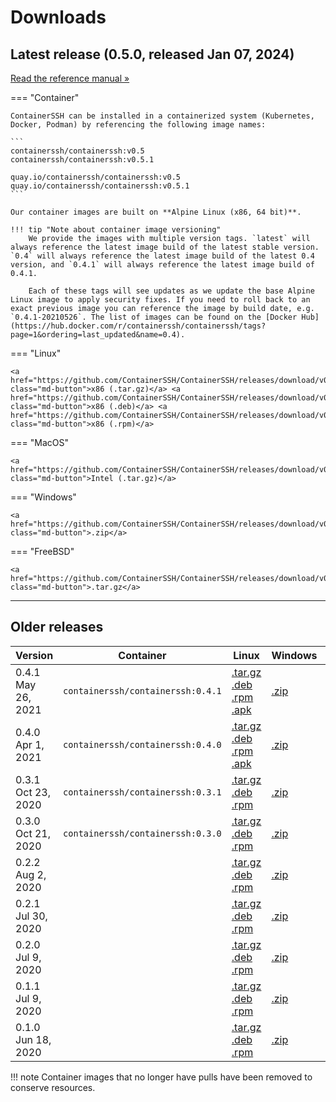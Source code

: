 <h1>Downloads</h1>

## Latest release (0.5.0, released Jan 07, 2024)

<a href="/reference/" class="md-button">Read the reference manual &raquo;</a>

=== "Container"

    ContainerSSH can be installed in a containerized system (Kubernetes, Docker, Podman) by referencing the following image names:
    
    ```
    containerssh/containerssh:v0.5
    containerssh/containerssh:v0.5.1

    quay.io/containerssh/containerssh:v0.5
    quay.io/containerssh/containerssh:v0.5.1
    ```
    
    Our container images are built on **Alpine Linux (x86, 64 bit)**.
    
    !!! tip "Note about container image versioning"
        We provide the images with multiple version tags. `latest` will always reference the latest image build of the latest stable version. `0.4` will always reference the latest image build of the latest 0.4 version, and `0.4.1` will always reference the latest image build of 0.4.1.
        
        Each of these tags will see updates as we update the base Alpine Linux image to apply security fixes. If you need to roll back to an exact previous image you can reference the image by build date, e.g. `0.4.1-20210526`. The list of images can be found on the [Docker Hub](https://hub.docker.com/r/containerssh/containerssh/tags?page=1&ordering=last_updated&name=0.4).

=== "Linux"
    
    <a href="https://github.com/ContainerSSH/ContainerSSH/releases/download/v0.5.0/containerssh_0.5.0_linux_amd64.tar.gz" class="md-button">x86 (.tar.gz)</a> <a href="https://github.com/ContainerSSH/ContainerSSH/releases/download/v0.5.0/containerssh_0.5.0_linux_amd64.deb" class="md-button">x86 (.deb)</a> <a href="https://github.com/ContainerSSH/ContainerSSH/releases/download/v0.5.0/containerssh_0.5.0_linux_amd64.rpm" class="md-button">x86 (.rpm)</a>

=== "MacOS"

    <a href="https://github.com/ContainerSSH/ContainerSSH/releases/download/v0.5.0/containerssh_0.5.0_darwin_amd64.tar.gz" class="md-button">Intel (.tar.gz)</a>

=== "Windows"
    
    <a href="https://github.com/ContainerSSH/ContainerSSH/releases/download/v0.5.0/containerssh_0.5.0_windows_amd64.zip" class="md-button">.zip</a>
    
=== "FreeBSD"
    
    <a href="https://github.com/ContainerSSH/ContainerSSH/releases/download/v0.5.0/containerssh_0.5.0_freebsd_amd64.tar.gz" class="md-button">.tar.gz</a>
    
---

## Older releases

| Version | Container | Linux | Windows | MacOS | FreeBSD | Manual |
|---------|-----------|-------|---------|-------|---------|--------|
| 0.4.1<br />May 26, 2021 | `containerssh/containerssh:0.4.1` | [.tar.gz](https://github.com/ContainerSSH/ContainerSSH/releases/download/v0.4.1/containerssh_0.4.1_linux_amd64.tar.gz)<br />[.deb](https://github.com/ContainerSSH/ContainerSSH/releases/download/v0.4.1/containerssh_0.4.1_linux_amd64.deb)<br />[.rpm](https://github.com/ContainerSSH/ContainerSSH/releases/download/v0.4.1/containerssh_0.4.1_linux_amd64.rpm)<br />[.apk](https://github.com/ContainerSSH/ContainerSSH/releases/download/v0.4.1/containerssh_0.4.1_linux_amd64.apk) | [.zip](https://github.com/ContainerSSH/ContainerSSH/releases/download/v0.4.1/containerssh_0.4.1_windows_amd64.zip) | [.tar.gz](https://github.com/ContainerSSH/ContainerSSH/releases/download/v0.4.1/containerssh_0.4.1_darwin_amd64.tar.gz) | [.tar.gz](https://github.com/ContainerSSH/ContainerSSH/releases/download/v0.4.1/containerssh_0.4.1_freebsd_amd64.tar.gz) | [Read »](/v0.4/reference) |
| 0.4.0<br />Apr 1, 2021 | `containerssh/containerssh:0.4.0` | [.tar.gz](https://github.com/ContainerSSH/ContainerSSH/releases/download/0.4.0/containerssh_0.4.0_linux_amd64.tar.gz)<br />[.deb](https://github.com/ContainerSSH/ContainerSSH/releases/download/0.4.0/containerssh_0.4.0_linux_amd64.deb)<br />[.rpm](https://github.com/ContainerSSH/ContainerSSH/releases/download/0.4.0/containerssh_0.4.0_linux_amd64.rpm)<br />[.apk](https://github.com/ContainerSSH/ContainerSSH/releases/download/0.4.0/containerssh_0.4.0_linux_amd64.apk) | [.zip](https://github.com/ContainerSSH/ContainerSSH/releases/download/0.4.0/containerssh_0.4.0_windows_amd64.zip) | [.tar.gz](https://github.com/ContainerSSH/ContainerSSH/releases/download/0.4.0/containerssh_0.4.0_darwin_amd64.tar.gz) | [.tar.gz](https://github.com/ContainerSSH/ContainerSSH/releases/download/0.4.0/containerssh_0.4.0_freebsd_amd64.tar.gz) | [Read »](/v0.4/reference) |
| 0.3.1<br />Oct 23, 2020 | `containerssh/containerssh:0.3.1` | [.tar.gz](https://github.com/ContainerSSH/ContainerSSH/releases/download/0.3.1/containerssh_0.3.1_linux_amd64.tar.gz)<br />[.deb](https://github.com/ContainerSSH/ContainerSSH/releases/download/0.3.1/containerssh_0.3.1_linux_amd64.deb)<br />[.rpm](https://github.com/ContainerSSH/ContainerSSH/releases/download/0.3.1/containerssh_0.3.1_linux_amd64.rpm) | [.zip](https://github.com/ContainerSSH/ContainerSSH/releases/download/0.3.1/containerssh_0.3.1_windows_amd64.zip) | [.tar.gz](https://github.com/ContainerSSH/ContainerSSH/releases/download/0.3.1/containerssh_0.3.1_darwin_amd64.tar.gz) | | [Read »](/reference/0.3) |
| 0.3.0<br />Oct 21, 2020 | `containerssh/containerssh:0.3.0` | [.tar.gz](https://github.com/ContainerSSH/ContainerSSH/releases/download/0.3.0/containerssh_0.3.0_linux_amd64.tar.gz)<br />[.deb](https://github.com/ContainerSSH/ContainerSSH/releases/download/0.3.0/containerssh_0.3.0_linux_amd64.deb)<br />[.rpm](https://github.com/ContainerSSH/ContainerSSH/releases/download/0.3.0/containerssh_0.3.0_linux_amd64.rpm) | [.zip](https://github.com/ContainerSSH/ContainerSSH/releases/download/0.3.0/containerssh_0.3.0_windows_amd64.zip) | [.tar.gz](https://github.com/ContainerSSH/ContainerSSH/releases/download/0.3.0/containerssh_0.3.0_darwin_amd64.tar.gz) | | [Read »](/reference/0.3) |
| 0.2.2<br />Aug 2, 2020 | | [.tar.gz](https://github.com/ContainerSSH/ContainerSSH/releases/download/0.2.2/containerssh_0.2.2_linux_amd64.tar.gz)<br />[.deb](https://github.com/ContainerSSH/ContainerSSH/releases/download/0.2.2/containerssh_0.2.2_linux_amd64.deb)<br />[.rpm](https://github.com/ContainerSSH/ContainerSSH/releases/download/0.2.2/containerssh_0.2.2_linux_amd64.rpm) | [.zip](https://github.com/ContainerSSH/ContainerSSH/releases/download/0.2.2/containerssh_0.2.2_windows_amd64.zip) | [.tar.gz](https://github.com/ContainerSSH/ContainerSSH/releases/download/0.2.2/containerssh_0.2.2_darwin_amd64.tar.gz) | | |
| 0.2.1<br />Jul 30, 2020 | | [.tar.gz](https://github.com/ContainerSSH/ContainerSSH/releases/download/0.2.1/containerssh_0.2.1_linux_amd64.tar.gz)<br />[.deb](https://github.com/ContainerSSH/ContainerSSH/releases/download/0.2.1/containerssh_0.2.1_linux_amd64.deb)<br />[.rpm](https://github.com/ContainerSSH/ContainerSSH/releases/download/0.2.1/containerssh_0.2.1_linux_amd64.rpm) | [.zip](https://github.com/ContainerSSH/ContainerSSH/releases/download/0.2.1/containerssh_0.2.1_windows_amd64.zip) | [.tar.gz](https://github.com/ContainerSSH/ContainerSSH/releases/download/0.2.1/containerssh_0.2.1_darwin_amd64.tar.gz) | | |
| 0.2.0<br />Jul 9, 2020 | | [.tar.gz](https://github.com/ContainerSSH/ContainerSSH/releases/download/0.2.0/containerssh_0.2.0_linux_amd64.tar.gz)<br />[.deb](https://github.com/ContainerSSH/ContainerSSH/releases/download/0.2.0/containerssh_0.2.0_linux_amd64.deb)<br />[.rpm](https://github.com/ContainerSSH/ContainerSSH/releases/download/0.2.0/containerssh_0.2.0_linux_amd64.rpm) | [.zip](https://github.com/ContainerSSH/ContainerSSH/releases/download/0.2.0/containerssh_0.2.0_windows_amd64.zip) | [.tar.gz](https://github.com/ContainerSSH/ContainerSSH/releases/download/0.2.0/containerssh_0.2.0_darwin_amd64.tar.gz) | | |
| 0.1.1<br />Jul 9, 2020 | | [.tar.gz](https://github.com/ContainerSSH/ContainerSSH/releases/download/0.1.1/containerssh_0.1.1_linux_amd64.tar.gz)<br />[.deb](https://github.com/ContainerSSH/ContainerSSH/releases/download/0.1.1/containerssh_0.1.1_linux_amd64.deb)<br />[.rpm](https://github.com/ContainerSSH/ContainerSSH/releases/download/0.1.1/containerssh_0.1.1_linux_amd64.rpm) | [.zip](https://github.com/ContainerSSH/ContainerSSH/releases/download/0.1.1/containerssh_0.1.1_windows_amd64.zip) | [.tar.gz](https://github.com/ContainerSSH/ContainerSSH/releases/download/0.1.1/containerssh_0.1.1_darwin_amd64.tar.gz) | | |
| 0.1.0<br />Jun 18, 2020 | | [.tar.gz](https://github.com/ContainerSSH/ContainerSSH/releases/download/0.1.0/containerssh_0.1.0_linux_amd64.tar.gz)<br />[.deb](https://github.com/ContainerSSH/ContainerSSH/releases/download/0.1.0/containerssh_0.1.0_linux_amd64.deb)<br />[.rpm](https://github.com/ContainerSSH/ContainerSSH/releases/download/0.1.0/containerssh_0.1.0_linux_amd64.rpm) | [.zip](https://github.com/ContainerSSH/ContainerSSH/releases/download/0.1.0/containerssh_0.1.0_windows_amd64.zip) | [.tar.gz](https://github.com/ContainerSSH/ContainerSSH/releases/download/0.1.0/containerssh_0.1.0_darwin_amd64.tar.gz) | | |

!!! note
    Container images that no longer have pulls have been removed to conserve resources.
